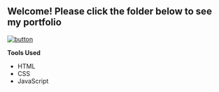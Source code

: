<h2>Welcome! Please click the folder below to see my portfolio</h2>

[![button](https://upload.wikimedia.org/wikipedia/commons/thumb/f/f3/Folder.svg/1200px-Folder.svg.png)](https://justgo13.github.io/)

<strong>Tools Used</strong>
<ul> 
  <li>HTML</li>
  <li>CSS</li>
  <li>JavaScript</li>
</ul>
